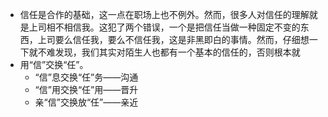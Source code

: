 - 信任是合作的基础，这一点在职场上也不例外。然而，很多人对信任的理解就是上司相不相信我。这犯了两个错误，一个是把信任当做一种固定不变的东西，上司要么信任我，要么不信任我，这是非黑即白的事情。然而，仔细想一下就不难发现，我们其实对陌生人也都有一个基本的信任的，否则根本就
- 用“信”交换“任”。
    - “信”息交换“任”务——沟通
    - “信”用交换“任”用——晋升
    - 亲“信”交换放“任”——亲近
